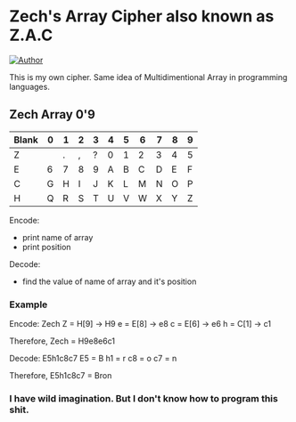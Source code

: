 # **Zech's Array Cipher** also known as **Z.A.C**
[![Author](https://img.shields.io/badge/Author-Zech%20Bron-red?style=for-the-badge)](https://github.com/ZechBron)

This is my own cipher. Same idea of Multidimentional Array in programming languages.

## Zech Array 0'9

Blank | 0 | 1 | 2 | 3 | 4 | 5 | 6 | 7 | 8 | 9 |
|---|---|---|---|---|---|---|---|---|---|---|
Z     |   | . | , | ? | 0 | 1 | 2 | 3 | 4 | 5 |
E     | 6 | 7 | 8 | 9 | A | B | C | D | E | F |
C     | G | H | I | J | K | L | M | N | O | P |
H     | Q | R | S | T | U | V | W | X | Y | Z |


Encode:
- print name of array
- print position

Decode:
- find the value of name of array and it's position

### Example
Encode: Zech
Z = H[9] -> H9
e = E[8] -> e8
c = E[6] -> e6
h = C[1] -> c1

Therefore, Zech = H9e8e6c1

Decode: E5h1c8c7
E5 = B
h1 = r
c8 = o
c7 = n

Therefore, E5h1c8c7 = Bron


### I have wild imagination. But I don't know how to program this shit.
